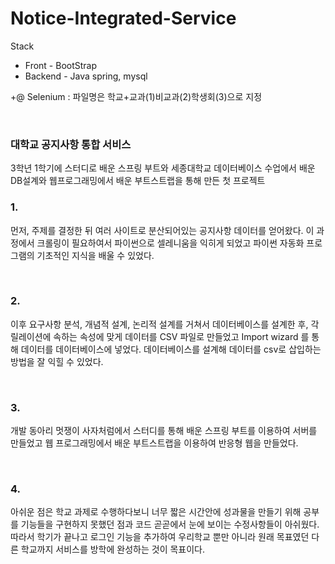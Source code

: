 # Notice-Integrated-Service
Stack
- Front - BootStrap
- Backend - Java spring, mysql

+@ Selenium : 파일명은 학교+교과(1)비교과(2)학생회(3)으로 지정  

<br>

### 대학교 공지사항 통합 서비스
3학년 1학기에 스터디로 배운 스프링 부트와 세종대학교 데이터베이스 수업에서 배운 DB설계와 웹프로그래밍에서 배운 부트스트랩을 통해 만든 첫 프로젝트


### 1.
먼저, 주제를 결정한 뒤 여러 사이트로 분산되어있는 공지사항 데이터를 얻어왔다. 이 과정에서 크롤링이 필요하여서 파이썬으로 셀레니움을 익히게 되었고 파이썬 자동화 프로그램의 기초적인 지식을 배울 수 있었다.

<br>

### 2.
이후 요구사항 분석, 개념적 설계, 논리적 설계를 거쳐서 데이터베이스를 설계한 후, 각 릴레이션에 속하는 속성에 맞게 데이터를 CSV 파일로 만들었고 Import wizard 를 통해 데이터를 데이터베이스에 넣었다. 데이터베이스를 설계해 데이터를 csv로 삽입하는 방법을 잘 익힐 수 있었다.

<br>

### 3.
개발 동아리 멋쟁이 사자처럼에서 스터디를 통해 배운 스프링 부트를 이용하여 서버를 만들었고 웹 프로그래밍에서 배운 부트스트랩을 이용하여 반응형 웹을 만들었다.

<br>

### 4.
아쉬운 점은 학교 과제로 수행하다보니 너무 짧은 시간안에 성과물을 만들기 위해 공부를 기능들을 구현하지 못했던 점과 코드 곧곧에서 눈에 보이는 수정사항들이 아쉬웠다.
따라서 학기가 끝나고 로그인 기능을 추가하여 우리학교 뿐만 아니라 원래 목표였던 다른 학교까지 서비스를 방학에 완성하는 것이 목표이다.


